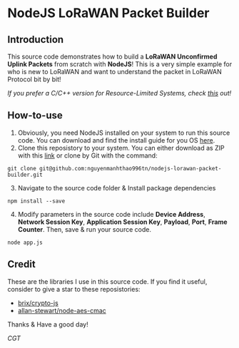 # NodeJS LoRaWAN Packet Builder

## Introduction
This source code demonstrates how to build a <b>LoRaWAN Unconfirmed Uplink Packets</b> from scratch with <b>NodeJS</b>! This is a very simple example for who is new to LoRaWAN and want to understand the packet in LoRaWAN Protocol bit by bit!

<i>If you prefer a C/C++ version for Resource-Limited Systems, check [this](https://github.com/nguyenmanhthao996tn/lorawan-packet-builder) out!</i>

## How-to-use
1. Obviously, you need NodeJS installed on your system to run this source code. You can download and find the install guide for you OS [here](https://nodejs.org/en/download/).
2. Clone this reposistory to your system. You can either download as ZIP with this [link](https://github.com/nguyenmanhthao996tn/nodejs-lorawan-packet-builder/archive/refs/heads/main.zip) or clone by Git with the command:
```
git clone git@github.com:nguyenmanhthao996tn/nodejs-lorawan-packet-builder.git
```
3. Navigate to the source code folder & Install package dependencies
```
npm install --save
```
4. Modify parameters in the source code include <b>Device Address</b>, <b>Network Session Key</b>, <b>Application Session Key</b>, <b>Payload</b>, <b>Port</b>, <b>Frame Counter</b>. Then, save & run your source code.
```
node app.js
```
## Credit
These are the libraries I use in this source code. If you find it useful, consider to give a star to these reposistories:
- [brix/crypto-js](https://github.com/brix/crypto-js)
- [allan-stewart/node-aes-cmac](https://github.com/allan-stewart/node-aes-cmac)

Thanks & Have a good day!

<i>CGT</i>
